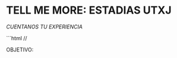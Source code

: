# TELL ME MORE: ESTADIAS UTXJ
_CUENTANOS TU EXPERIENCIA_


\`\`\`html 
// <FONT COLOR:BLUE>

OBJETIVO:
